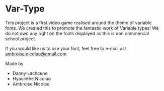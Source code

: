 # Var-Type
Tnis project is a first video game realised around the theme of variable fonts. We created this to promote the fantastic work of Variable types!
We do not own any right on the fonts displayed as this is non commercial school project.

If you would like us to use your font, feel free to e-mail us!
ambroise.nicolao@gmail.com

Made by
- Danny Lachcene
- Hyacinthe Nicolao
- Ambroise Nicolao
